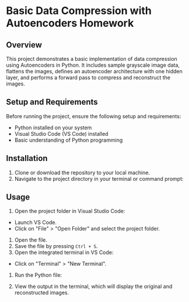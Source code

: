 # Basic Data Compression with Autoencoders Homework

## Overview
This project demonstrates a basic implementation of data compression using Autoencoders in Python. It includes sample grayscale image data, flattens the images, defines an autoencoder architecture with one hidden layer, and performs a forward pass to compress and reconstruct the images.

## Setup and Requirements
Before running the project, ensure the following setup and requirements:
- Python installed on your system
- Visual Studio Code (VS Code) installed
- Basic understanding of Python programming

## Installation
1. Clone or download the repository to your local machine.
2. Navigate to the project directory in your terminal or command prompt:


## Usage
1. Open the project folder in Visual Studio Code:
- Launch VS Code.
- Click on "File" > "Open Folder" and select the project folder.
1. Open the file.
2. Save the file by pressing `Ctrl + S`.
3. Open the integrated terminal in VS Code:
- Click on "Terminal" > "New Terminal".
1. Run the Python file:

2. View the output in the terminal, which will display the original and reconstructed images.


